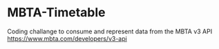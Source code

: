 # MBTA-Timetable
Coding challange to consume and represent data from the MBTA v3 API https://www.mbta.com/developers/v3-api
